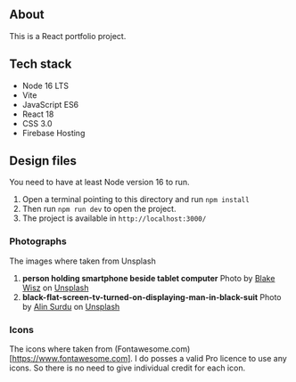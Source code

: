 ## About

This is a React portfolio project.

## Tech stack

- Node 16 LTS
- Vite
- JavaScript ES6
- React 18
- CSS 3.0
- Firebase Hosting

## Design files
You need to have at least Node version 16 to run.

1. Open a terminal pointing to this directory and run `npm install`
1. Then run `npm run dev` to open the project.
1. The project is available in `http://localhost:3000/`

### Photographs

The images where taken from Unsplash

1. **person holding smartphone beside tablet computer** Photo by [Blake Wisz](https://unsplash.com/@blakewisz) on [Unsplash](https://unsplash.com/photos/person-holding-smartphone-beside-tablet-computer-Xn5FbEM9564)
2. **black-flat-screen-tv-turned-on-displaying-man-in-black-suit** Photo by [Alin Surdu](https://unsplash.com/@alinsurdu3) on [Unsplash](https://unsplash.com/photos/black-flat-screen-tv-turned-on-displaying-man-in-black-suit-j5GCqQM3eYA)

### Icons

The icons where taken from (Fontawesome.com)[https://www.fontawesome.com]. I do posses a valid Pro licence to use any icons. So there is no need to give individual credit for each icon.
